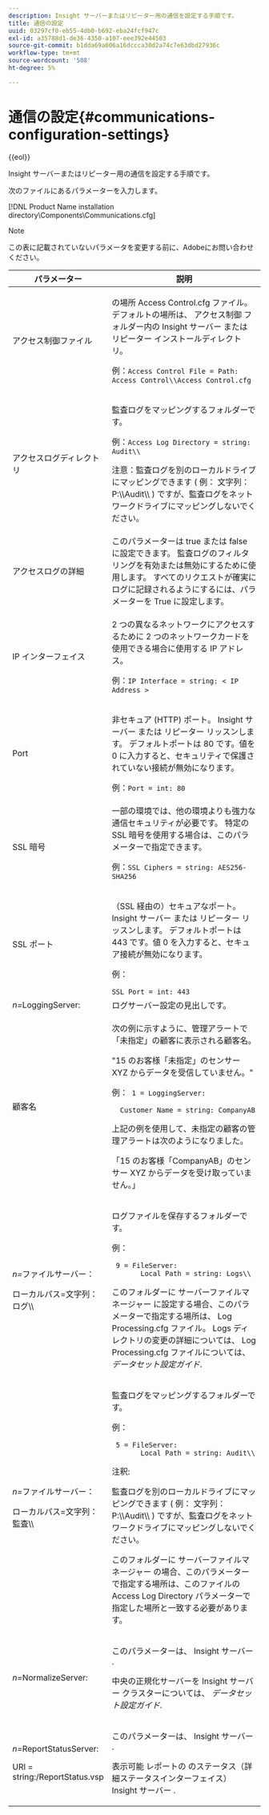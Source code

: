 ```yaml
---
description: Insight サーバーまたはリピーター用の通信を設定する手順です。
title: 通信の設定
uuid: 03297cf0-eb55-4db0-b692-eba24fcf947c
exl-id: a35788d1-de36-4350-a107-eee392e44503
source-git-commit: b1dda69a606a16dccca30d2a74c7e63dbd27936c
workflow-type: tm+mt
source-wordcount: '508'
ht-degree: 5%

---
```


# 通信の設定{#communications-configuration-settings}

{{eol}}

Insight サーバーまたはリピーター用の通信を設定する手順です。

次のファイルにあるパラメーターを入力します。

[!DNL Product Name installation directory\Components\Communications.cfg]

>[!NOTE]
>
>この表に記載されていないパラメータを変更する前に、Adobeにお問い合わせください。

<table id="table_C87F1150E53548F484A8C0CFE91F1079"> 
 <thead> 
  <tr> 
   <th colname="col1" class="entry"> パラメーター </th> 
   <th colname="col2" class="entry"> 説明 </th> 
  </tr> 
 </thead>
 <tbody> 
  <tr> 
   <td colname="col1"> アクセス制御ファイル </td> 
   <td colname="col2"> <p>の場所 <span class="filepath"> Access Control.cfg </span> ファイル。 デフォルトの場所は、 <span class="filepath"> アクセス制御 </span> フォルダー内の <span class="keyword"> Insight サーバー </span> または <span class="wintitle"> リピーター </span> インストールディレクトリ。 </p> <p>例：<code>Access Control File = Path: Access Control\\Access Control.cfg</code> </p> </td> 
  </tr> 
  <tr> 
   <td colname="col1"> アクセスログディレクトリ </td> 
   <td colname="col2"> <p>監査ログをマッピングするフォルダーです。 </p> <p>例：<code>Access Log Directory = string: Audit\\</code> </p> <p> <p>注意：監査ログを別のローカルドライブにマッピングできます ( 例： <span class="filepath"> 文字列：P:\\Audit\\ </span>) ですが、監査ログをネットワークドライブにマッピングしないでください。 </p> </p> </td> 
  </tr> 
  <tr> 
   <td colname="col1"> アクセスログの詳細 </td> 
   <td colname="col2"> このパラメーターは true または false に設定できます。 監査ログのフィルタリングを有効または無効にするために使用します。 すべてのリクエストが確実にログに記録されるようにするには、パラメーターを True に設定します。 </td> 
  </tr> 
  <tr> 
   <td colname="col1"> IP インターフェイス </td> 
   <td colname="col2"> <p>2 つの異なるネットワークにアクセスするために 2 つのネットワークカードを使用できる場合に使用する IP アドレス。 </p> <p>例：<code>IP Interface = string: &lt; IP Address &gt;</code> </p> </td> 
  </tr> 
  <tr> 
   <td colname="col1"> Port </td> 
   <td colname="col2"> <p>非セキュア (HTTP) ポート。 <span class="keyword"> Insight サーバー </span> または <span class="wintitle"> リピーター </span> リッスンします。 デフォルトポートは 80 です。値を 0 に入力すると、セキュリティで保護されていない接続が無効になります。 </p> <p>例：<code>Port = int: 80</code> </p> </td> 
  </tr> 
  <tr> 
   <td colname="col1"> SSL 暗号 </td> 
   <td colname="col2"> 一部の環境では、他の環境よりも強力な通信セキュリティが必要です。 特定の SSL 暗号を使用する場合は、このパラメーターで指定できます。 <p>例：<code>SSL Ciphers = string: AES256-SHA256</code> </p> </td> 
  </tr> 
  <tr> 
   <td colname="col1"> SSL ポート </td> 
   <td colname="col2"> <p>（SSL 経由の）セキュアなポート。 <span class="keyword"> Insight サーバー </span> または <span class="wintitle"> リピーター </span> リッスンします。 デフォルトポートは 443 です。値 0 を入力すると、セキュア接続が無効になります。 </p> <p>例：<span class="filepath"></span> </p> <code>SSL Port = int: 443</code> </td> 
  </tr> 
  <tr> 
   <td colname="col1"> <i>n=</i>LoggingServer: </td> 
   <td colname="col2"> ログサーバー設定の見出しです。 </td> 
  </tr> 
  <tr> 
   <td colname="col1"> 顧客名 </td> 
   <td colname="col2"> <p>次の例に示すように、管理アラートで「未指定」の顧客に表示される顧客名。 </p> <p>"15 のお客様「未指定」のセンサー XYZ からデータを受信していません。" </p> <p>例：<code> 1&nbsp;=&nbsp;LoggingServer:&nbsp; 
      &nbsp;&nbsp;Customer&nbsp;Name&nbsp;=&nbsp;string:&nbsp;CompanyAB </code> </p> <p>上記の例を使用して、未指定の顧客の管理アラートは次のようになりました。 </p> <p>「15 のお客様「CompanyAB」のセンサー XYZ からデータを受け取っていません。」 </p> </td> 
  </tr> 
  <tr> 
   <td colname="col1"> <p> <i>n=</i>ファイルサーバー： </p> <p> ローカルパス=文字列：ログ\\ </p> </td> 
   <td colname="col2"> <p>ログファイルを保存するフォルダーです。 </p> <p>例： </p> <code> 9&nbsp;=&nbsp;FileServer:&nbsp; 
     &nbsp;&nbsp;Local&nbsp;Path&nbsp;=&nbsp;string:&nbsp;Logs\\ </code> <p>このフォルダーに <span class="wintitle"> サーバーファイルマネージャー </span>に設定する場合、このパラメーターで指定する場所は、 <span class="filepath"> Log Processing.cfg </span> ファイル。 Logs ディレクトリの変更の詳細については、 <span class="filepath"> Log Processing.cfg </span> ファイルについては、 <i>データセット設定ガイド</i>. </p> </td> 
  </tr> 
  <tr> 
   <td colname="col1"> <p> <i>n=</i>ファイルサーバー： </p> <p> ローカルパス=文字列：監査\\ </p> </td> 
   <td colname="col2"> <p>監査ログをマッピングするフォルダーです。 </p> <p>例： </p> <code> 5&nbsp;=&nbsp;FileServer:&nbsp; 
     &nbsp;&nbsp;Local&nbsp;Path&nbsp;=&nbsp;string:&nbsp;Audit\\ </code> <p>注釈:  <p>監査ログを別のローカルドライブにマッピングできます ( 例： <span class="filepath"> 文字列：P:\\Audit\\ </span>) ですが、監査ログをネットワークドライブにマッピングしないでください。 </p> <p>このフォルダーに <span class="wintitle"> サーバーファイルマネージャー </span>の場合、このパラメーターで指定する場所は、このファイルの Access Log Directory パラメーターで指定した場所と一致する必要があります。 </p> </p> </td> 
  </tr> 
  <tr> 
   <td colname="col1"> <i>n=</i>NormalizeServer: </td> 
   <td colname="col2"> <p>このパラメーターは、 <span class="keyword"> Insight サーバー </span>. </p> <p>中央の正規化サーバーを <span class="keyword"> Insight サーバー </span> クラスターについては、 <i>データセット設定ガイド</i>. </p> </td> 
  </tr> 
  <tr> 
   <td colname="col1"> <p> <i>n=</i>ReportStatusServer: </p> <p> URI = string:/ReportStatus.vsp </p> </td> 
   <td colname="col2"> <p>このパラメーターは、 <span class="keyword"> Insight サーバー </span>. </p> <p>表示可能 <span class="keyword"> レポートの </span> のステータス（詳細ステータスインターフェイス） <span class="keyword"> Insight サーバー </span>. </p> </td> 
  </tr> 
 </tbody> 
</table>
